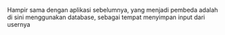 Hampir sama dengan aplikasi sebelumnya, yang menjadi pembeda adalah di sini menggunakan database, sebagai tempat menyimpan input dari usernya
